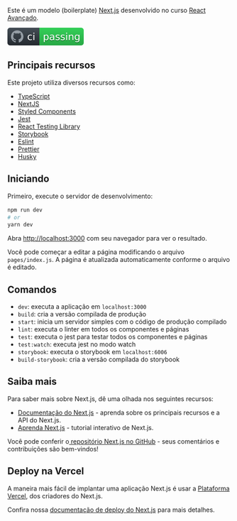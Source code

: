 Este é um modelo (boilerplate) [Next.js](https://nextjs.org/) desenvolvido no curso [React Avançado](https://reactavancado.com.br/).

![ci](.github/badge.svg)

## Principais recursos

Este projeto utiliza diversos recursos como:

- [TypeScript](https://www.typescriptlang.org/)
- [NextJS](https://nextjs.org/)
- [Styled Components](https://styled-components.com/)
- [Jest](https://jestjs.io/)
- [React Testing Library](https://testing-library.com/docs/react-testing-library/intro)
- [Storybook](https://storybook.js.org/)
- [Eslint](https://eslint.org/)
- [Prettier](https://prettier.io/)
- [Husky](https://github.com/typicode/husky)

## Iniciando

Primeiro, execute o servidor de desenvolvimento:

```bash
npm run dev
# or
yarn dev
```

Abra [http://localhost:3000](http://localhost:3000) com seu navegador para ver o resultado.

Você pode começar a editar a página modificando o arquivo `pages/index.js`. A página é atualizada automaticamente conforme o arquivo é editado.

## Comandos

- `dev`: executa a aplicação em `localhost:3000`
- `build`: cria a versão compilada de produção
- `start`: inicia um servidor simples com o código de produção compilado
- `lint`: executa o linter em todos os componentes e páginas
- `test`: executa o jest para testar todos os componentes e páginas
- `test:watch`: executa jest no modo watch
- `storybook`: executa o storybook em `localhost:6006`
- `build-storybook`: cria a versão compilada do storybook

## Saiba mais

Para saber mais sobre Next.js, dê uma olhada nos seguintes recursos:

- [Documentação do Next.js](https://nextjs.org/docs) - aprenda sobre os principais recursos e a API do Next.js.
- [Aprenda Next.js](https://nextjs.org/learn) - tutorial interativo de Next.js.

Você pode conferir o[ repositório Next.js no GitHub](https://github.com/vercel/next.js/) - seus comentários e contribuições são bem-vindos!

## Deploy na Vercel

A maneira mais fácil de implantar uma aplicação Next.js é usar a [Plataforma Vercel](https://vercel.com/import?utm_medium=default-template&filter=next.js&utm_source=create-next-app&utm_campaign=create-next-app-readme), dos criadores do Next.js.


Confira nossa [documentação de deploy do Next.js](https://nextjs.org/docs/deployment) para mais detalhes.
